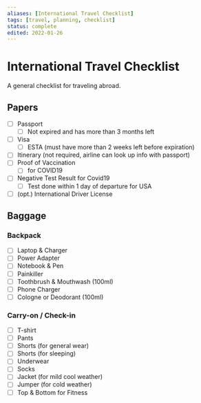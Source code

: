 ```yaml
---
aliases: [International Travel Checklist]
tags: [travel, planning, checklist]
status: complete
edited: 2022-01-26
---
```


# International Travel Checklist
A general checklist for traveling abroad.

## Papers
- [ ] Passport
    - [ ] Not expired and has more than 3 months left
- [ ] Visa
    - [ ] ESTA (must have more than 2 weeks left before expiration)
- [ ] Itinerary (not required, airline can look up info with passport)
- [ ] Proof of Vaccination
    - [ ] for COVID19
- [ ] Negative Test Result for Covid19
    - [ ] Test done within 1 day of departure for USA
- [ ] (opt.) International Driver License

## Baggage
### Backpack
- [ ] Laptop & Charger
- [ ] Power Adapter
- [ ] Notebook & Pen
- [ ] Painkiller
- [ ] Toothbrush & Mouthwash (100ml)
- [ ] Phone Charger
- [ ] Cologne or Deodorant (100ml)

### Carry-on / Check-in
- [ ] T-shirt
- [ ] Pants
- [ ] Shorts (for general wear)
- [ ] Shorts (for sleeping)
- [ ] Underwear
- [ ] Socks
- [ ] Jacket (for mild cool weather)
- [ ] Jumper (for cold weather)
- [ ] Top & Bottom for Fitness